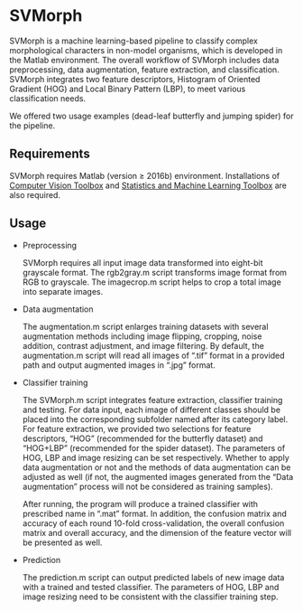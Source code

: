 # SVMorph
SVMorph is a machine learning-based pipeline to classify complex morphological characters in non-model organisms, which is developed in the Matlab environment. The overall workflow of SVMorph includes data preprocessing, data augmentation, feature extraction, and classification. SVMorph integrates two feature descriptors, Histogram of Oriented Gradient (HOG) and Local Binary Pattern (LBP), to meet various classification needs.

We offered two usage examples (dead-leaf butterfly and jumping spider) for the pipeline.

## Requirements
SVMorph requires Matlab (version ≥ 2016b) environment. Installations of [Computer Vision Toolbox](https://www.mathworks.com/products/computer-vision.html) and [Statistics and Machine Learning Toolbox](https://www.mathworks.com/products/statistics.html) are also required.
## Usage

* Preprocessing 

  SVMorph requires all input image data transformed into eight-bit grayscale format. The rgb2gray.m script transforms image format from RGB to grayscale. The imagecrop.m script helps to crop a total image into separate images.

* Data augmentation

  The augmentation.m script enlarges training datasets with several augmentation methods including image flipping, cropping, noise addition, contrast adjustment, and image filtering. By default, the augmentation.m script will read all images of “.tif” format in a provided path and output augmented images in “.jpg” format.

* Classifier training

  The SVMorph.m script integrates feature extraction, classifier training and testing. For data input, each image of different classes should be placed into the corresponding subfolder named after its category label. For feature extraction, we provided two selections for feature descriptors, “HOG” (recommended for the butterfly dataset) and “HOG+LBP” (recommended for the spider dataset). The parameters of HOG, LBP and image resizing can be set respectively. Whether to apply data augmentation or not and the methods of data augmentation can be adjusted as well (if not, the augmented images generated from the “Data augmentation” process will not be considered as training samples).

  After running, the program will produce a trained classifier with prescribed name in “.mat” format. In addition, the confusion matrix and accuracy of each round 10-fold cross-validation, the overall confusion matrix and overall accuracy, and the dimension of the feature vector will be presented as well.

* Prediction

  The prediction.m script can output predicted labels of new image data with a trained and tested classifier. The parameters of HOG, LBP and image resizing need to be consistent with the classifier training step.
